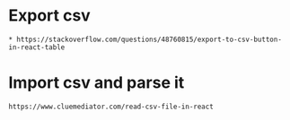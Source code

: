 # Export csv

    * https://stackoverflow.com/questions/48760815/export-to-csv-button-in-react-table

# Import csv and parse it

    https://www.cluemediator.com/read-csv-file-in-react
